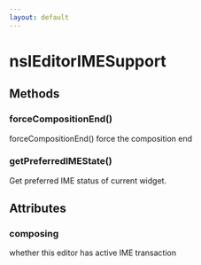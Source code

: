 ```yaml
---
layout: default
---
```


# nsIEditorIMESupport #

## Methods ##

### forceCompositionEnd() ###
  
forceCompositionEnd() force the composition end  
  

### getPreferredIMEState() ###
  
Get preferred IME status of current widget.  
  

## Attributes ##

### composing ###
  
whether this editor has active IME transaction  
  
